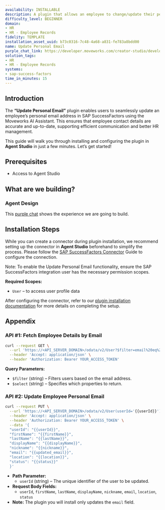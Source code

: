 ```yaml
---
availability: INSTALLABLE
description: A plugin that allows an employee to change/update their personal email.
difficulty_level: BEGINNER
domain:
- HR
- HR - Employee Records
fidelity: TEMPLATE
installation_asset_uuid: b73c0316-7c48-4a68-a831-fe783a8bdd00
name: Update Personal Email
purple_chat_link: https://developer.moveworks.com/creator-studio/developer-tools/purple-chat/?conversation=%7B%22startTimestamp%22%3A%2211%3A43%2BAM%22%2C%22messages%22%3A%5B%7B%22parts%22%3A%5B%7B%22richText%22%3A%22Hey+Copilot%2C+I+need+to+update+my+personal+email+in+SuccessFactors.%22%7D%5D%2C%22role%22%3A%22user%22%7D%2C%7B%22parts%22%3A%5B%7B%22richText%22%3A%22%3Cp%3EI+can+help+you+with+that.+Could+you+please+provide+your+new+personal+email+address%3F%3C%2Fp%3E%22%7D%5D%2C%22role%22%3A%22assistant%22%7D%2C%7B%22parts%22%3A%5B%7B%22richText%22%3A%22Sure%2C+my+new+personal+email+address+is+%3Ca+href%3D%5C%22mailto%3Auser.newemail%40example.com%5C%22%3E%3Cu%3E%3Cstrong%3Euser.newemail%40example.com%3C%2Fstrong%3E%3C%2Fu%3E%3C%2Fa%3E.%22%7D%5D%2C%22role%22%3A%22user%22%7D%2C%7B%22parts%22%3A%5B%7B%22richText%22%3A%22Thank+you.+Let+me+confirm+the+details%3A+You+would+like+to+update+your+personal+email+address+to+%3Ca+href%3D%5C%22mailto%3Auser.newemail%40example.com%5C%22%3E%3Cu%3E%3Cstrong%3Euser.newemail%40example.com%3C%2Fstrong%3E%3C%2Fu%3E%3C%2Fa%3E.+Is+that+correct%3F%22%7D%5D%2C%22role%22%3A%22assistant%22%7D%2C%7B%22parts%22%3A%5B%7B%22richText%22%3A%22Yes%2C+that%27s+correct.%22%7D%5D%2C%22role%22%3A%22user%22%7D%2C%7B%22parts%22%3A%5B%7B%22richText%22%3A%22Great%21+I+am+updating+your+personal+email+address+now.%22%7D%2C%7B%22reasoningSteps%22%3A%5B%7B%22richText%22%3A%22Updating+details...%22%2C%22status%22%3A%22pending%22%7D%5D%7D%2C%7B%22apiBlock%22%3A%7B%22title%22%3A%22Updating+Email%22%2C%22connectorName%22%3A%22sap-success-factors%22%2C%22code%22%3A%22Updating+email+to+%5C%22user.newemail%40example.com%5C%22%22%2C%22caption%22%3A%22%22%7D%7D%5D%2C%22role%22%3A%22assistant%22%7D%2C%7B%22parts%22%3A%5B%7B%22richText%22%3A%22Your+personal+email+address+has+been+successfully+updated+to+%3Ca+href%3D%5C%22mailto%3Auser.newemail%40example.com%5C%22%3E%3Cu%3E%3Cstrong%3Euser.newemail%40example.com%3C%2Fstrong%3E%3C%2Fu%3E%3C%2Fa%3E+in+SuccessFactors.%22%7D%2C%7B%22citations%22%3A%5B%7B%22citationTitle%22%3A%22SuccessFactors+Profile%22%2C%22connectorName%22%3A%22sap-success-factors%22%7D%5D%7D%2C%7B%22richText%22%3A%22Is+there+anything+else+I+can+help+you+with%3F%22%7D%5D%2C%22role%22%3A%22assistant%22%7D%5D%7D
solution_tags:
- HR
- HR - Employee Records
systems:
- sap-success-factors
time_in_minutes: 15
---
```


## Introduction

The **“Update Personal Email”** plugin enables users to seamlessly update an employee’s personal email address in SAP SuccessFactors using the Moveworks AI Assistant. This ensures that employee contact details are accurate and up-to-date, supporting efficient communication and better HR management.

This guide will walk you through installing and configuring the plugin in **Agent Studio** in just a few minutes. Let’s get started!

## **Prerequisites**

- Access to Agent Studio

## **What are we building?**

### Agent Design

This [purple chat](https://developer.moveworks.com/creator-studio/developer-tools/purple-chat?conversation=%7B%22startTimestamp%22%3A%2211%3A43%2BAM%22%2C%22messages%22%3A%5B%7B%22parts%22%3A%5B%7B%22richText%22%3A%22Hey+Copilot%2C+I+need+to+update+my+personal+email+in+SuccessFactors.%22%7D%5D%2C%22role%22%3A%22user%22%7D%2C%7B%22parts%22%3A%5B%7B%22richText%22%3A%22%3Cp%3EI+can+help+you+with+that.+Could+you+please+provide+your+new+personal+email+address%3F%3C%2Fp%3E%22%7D%5D%2C%22role%22%3A%22assistant%22%7D%2C%7B%22parts%22%3A%5B%7B%22richText%22%3A%22Sure%2C+my+new+personal+email+address+is+%3Ca+href%3D%5C%22mailto%3Auser.newemail%40example.com%5C%22%3E%3Cu%3E%3Cstrong%3Euser.newemail%40example.com%3C%2Fstrong%3E%3C%2Fu%3E%3C%2Fa%3E.%22%7D%5D%2C%22role%22%3A%22user%22%7D%2C%7B%22parts%22%3A%5B%7B%22richText%22%3A%22Thank+you.+Let+me+confirm+the+details%3A+You+would+like+to+update+your+personal+email+address+to+%3Ca+href%3D%5C%22mailto%3Auser.newemail%40example.com%5C%22%3E%3Cu%3E%3Cstrong%3Euser.newemail%40example.com%3C%2Fstrong%3E%3C%2Fu%3E%3C%2Fa%3E.+Is+that+correct%3F%22%7D%5D%2C%22role%22%3A%22assistant%22%7D%2C%7B%22parts%22%3A%5B%7B%22richText%22%3A%22Yes%2C+that%27s+correct.%22%7D%5D%2C%22role%22%3A%22user%22%7D%2C%7B%22parts%22%3A%5B%7B%22richText%22%3A%22Great%21+I+am+updating+your+personal+email+address+now.%22%7D%2C%7B%22reasoningSteps%22%3A%5B%7B%22richText%22%3A%22Updating+details...%22%2C%22status%22%3A%22pending%22%7D%5D%7D%2C%7B%22apiBlock%22%3A%7B%22title%22%3A%22Updating+Email%22%2C%22connectorName%22%3A%22sap-success-factors%22%2C%22code%22%3A%22Updating+email+to+%5C%22user.newemail%40example.com%5C%22%22%2C%22caption%22%3A%22%22%7D%7D%5D%2C%22role%22%3A%22assistant%22%7D%2C%7B%22parts%22%3A%5B%7B%22richText%22%3A%22Your+personal+email+address+has+been+successfully+updated+to+%3Ca+href%3D%5C%22mailto%3Auser.newemail%40example.com%5C%22%3E%3Cu%3E%3Cstrong%3Euser.newemail%40example.com%3C%2Fstrong%3E%3C%2Fu%3E%3C%2Fa%3E+in+SuccessFactors.%22%7D%2C%7B%22citations%22%3A%5B%7B%22citationTitle%22%3A%22SuccessFactors+Profile%22%2C%22connectorName%22%3A%22sap-success-factors%22%7D%5D%7D%2C%7B%22richText%22%3A%22Is+there+anything+else+I+can+help+you+with%3F%22%7D%5D%2C%22role%22%3A%22assistant%22%7D%5D%7D) shows the experience we are going to build.

## Installation Steps

While you can create a connector during plugin installation, we recommend setting up the connector in **Agent Studio** beforehand to simplify the process. Please follow the [SAP SuccessFactors Connector](https://developer.moveworks.com/marketplace/package/?id=sap-success-factors&hist=home%2Cbrws#how-to-implement) Guide to configure the connection.

Note: To enable the Update Personal Email functionality, ensure the SAP SuccessFactors integration user has the necessary permission scopes.

**Required Scopes:**

- `User` – to access user profile data

After configuring the connector, refer to our [plugin installation documentation](https://help.moveworks.com/docs/ai-agent-marketplace-installation) for more details on completing the setup.

## **Appendix**

### **API #1: Fetch Employee Details by Email**

```bash
curl --request GET \
  --url 'https://<API_SERVER_DOMAIN>/odata/v2/User?$filter=email%20eq%20%27{{email}}%27&$select=userId,firstName,lastName,displayName,nickname,email,location,department,status,gender,timeZone,employeeClass,hireDate,impactOfLoss,riskOfLoss,jobCode,businessPhone,salary,compensationSalaryRateType,empId' \
  --header 'Accept: application/json' \
  --header 'Authorization: Bearer YOUR_ACCESS_TOKEN'
```

**Query Parameters:**

- `$filter` (string) – Filters users based on the email address.
- `$select` (string) – Specifies which properties to return.

### API #2: Update Employee Personal Email

```bash
curl --request PUT \
  --url 'https://<API_SERVER_DOMAIN>/odata/v2/User(userId='{{userId}}')' \
  --header 'Accept: application/json' \
  --header 'Authorization: Bearer YOUR_ACCESS_TOKEN' \
  --data '{
  "userId": "{{userId}}",
  "firstName": "{{firstName}}",
  "lastName": "{{lastName}}",
  "displayName": "{{displayName}}",
  "nickname": "{{nickname}}",
  "email": "{{updated_email}}",
  "location": "{{location}}",
  "status": "{{status}}"
  }'
```

- **Path Parameter:**
    - `userId` (string) – The unique identifier of the user to be updated.
- **Request Body Fields:**
    - `userId`, `firstName`, `lastName`, `displayName`, `nickname`, `email`, `location`, `status`
- **Note:** The plugin you will install only updates the `email` field.